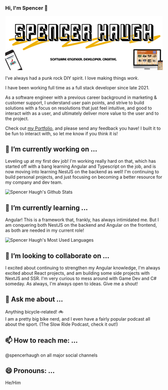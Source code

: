 ### Hi, I'm Spencer 👋

![Head image](/images/github-head-01.png)

I’ve always had a punk rock DIY spirit. I love making things *work*.  

I have been working full time as a full stack developer since late 2021.

As a software engineer with a previous career background in marketing & customer support, I understand user pain points, and strive to build solutions with a focus on resolutions that just feel intuitive, and good to interact with as a user, and ultimately deliver more value to the user and to the project.  

Check out [my Portfolio](https://spencerhaugh.dev), and please send any feedback you have! I built it to be fun to interact with, so let me know if you think it is!  


## 🔭 I’m currently working on ...  

Leveling up at my first dev job! I'm working really hard on that, which has started off with a bang learning Angular and Typescript on the job, and is now moving into learning NestJS on the backend as well! I'm continuing to build personal projects, and just focusing on becoming a better resource for my company and dev team.   
  
  
![Spencer Haugh's Github Stats](https://github-readme-stats.vercel.app/api?username=spencerhaugh&show_icons=true&theme=transparent)

## 🌱 I’m currently learning ...  

Angular! This is a framework that, frankly, has always intimidated me. But I am conquering both NestJS on the backend and Angular on the frontend, as both are needed in my current role!  
  
  
![Spencer Haugh's Most Used Languages](https://github-readme-stats.vercel.app/api/top-langs/?username=spencerhaugh&layout=compact)

## 👯 I’m looking to collaborate on ...  

I excited about continuing to strengthen my Angular knowledge, I'm always excited about React projects, and am building some side projects with NextJS and SSR. I'm very curious to mess around with Game Dev and C# someday. As always, I'm always open to ideas. Give me a shout!  

## 💬 Ask me about ...  

Anything bicycle-related! :bike:  
I am a pretty big bike nerd, and I even have a fairly popular podcast all about the sport. (The Slow Ride Podcast, check it out!)  

## 📫 How to reach me: ...  

@spencerhaugh on all major social channels  

## 😄 Pronouns: ...  

He/Him

